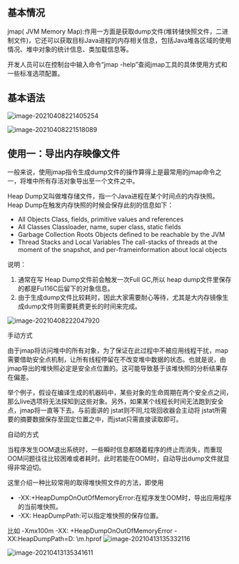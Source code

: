 ## 基本情况

jmap( JVM Memory Map):作用一方面是获取dump文件(堆转储快照文件，二进制文件)，它还可以获取目标Java进程的内存相关信息，包括Java堆各区域的使用情况、堆中对象的统计信息、类加载信息等。

开发人员可以在控制台中输入命令“jmap -help”查阅jmap工具的具体使用方式和一些标准选项配置。


## 基本语法

![image-20210408221405254](https://github.com/MrL5z2k0/zkNode/tree/main/images/image-20210408221405254.png)

![image-20210408221518089](https://github.com/MrL5z2k0/zkNode/tree/main/images/image-20210408221518089.png)



## 使用一：导出内存映像文件

一般来说，使用jmap指令生成dump文件的操作算得上是最常用的jmap命令之一，将堆中所有存活对象导出至一个文件之中。

Heap Dump又叫做堆存储文件，指一个Java进程在某个时间点的内存快照。 Heap Dump在触发内存快照的时候会保存此刻的信息如下：

- All Objects
  Class, fields, primitive values and references
- All Classes
  Classloader, name, super class, static fields
- Garbage Collection Roots
  Objects defined to be reachable by the JVM
- Thread Stacks and Local Variables
  The call-stacks of threads at the moment of the snapshot, and per-frameinformation about local objects

说明：

1. 通常在写 Heap Dump文件前会触发一次Full GC,所以 heap dump文件里保存的都是Fu116C后留下的对象信息。
2. 由于生成dump文件比较耗时，因此大家需要耐心等待，尤其是大内存镜像生成dump文件则需要耗费更长的时间来完成。

![image-20210408222047920](https://github.com/MrL5z2k0/zkNode/tree/main/images/image-20210408222047920.png)

手动方式

由于jmap将访问堆中的所有对象，为了保证在此过程中不被应用线程干扰，map需要借助安全点机制，让所有线程停留在不改变堆中数据的状态。也就是说，由jmap导出的堆快照必定是安全点位置的。这可能导致基于该堆快照的分析结果存在偏差。

举个例子，假设在编译生成的机器码中，某些对象的生命周期在两个安全点之间，那么live选项将无法探知到这些对象。另外，如果某个线程长时间无法跑到安全点，jmap将一直等下去。与前面讲的 jstat则不同,垃圾回收器会主动将 jstat所需要的摘要数据保存至固定位置之中，而jstat只需直接读取即可。

自动的方式

当程序发生OOM退出系统时，一些瞬时信息都随着程序的终止而消失，而重现OOM问题往往比较困难或者耗时。此时若能在OOM时，自动导出dump文件就显得非常迫切。

这里介绍一种比较常用的取得堆快照文件的方法，即使用

- -XX:+HeapDumpOnOutOfMemoryError:在程序发生OOM时，导出应用程序的当前堆快照。
- -XX: HeapDumpPath:可以指定堆快照的保存位置。

比如
-Xmx100m -XX: +HeapDumpOnOutOfMemoryError -XX:HeapDumpPath=D: \m.hprof
![image-20210413135332116](https://github.com/MrL5z2k0/zkNode/tree/main/images/image-20210413135332116.png)

![image-20210413135341611](https://github.com/MrL5z2k0/zkNode/tree/main/images/image-20210413135341611.png)